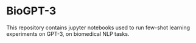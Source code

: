 # BioGPT-3

This repository contains jupyter notebooks used to run few-shot learning experiments on GPT-3, on biomedical NLP tasks.

